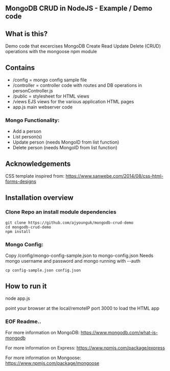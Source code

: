 ## MongoDB CRUD in NodeJS - Example / Demo code

## What is this?
Demo code that excercises MongoDB Create Read Update Delete (CRUD) operations with the mongoose npm module

## Contains
- /config = mongo config sample file
- /controller = controller code with routes and DB operations in  personController.js
- /public = stylesheet for HTML views
- /views EJS views for the various application HTML pages
- app.js main webserver code

### Mongo Functionality:
- Add a person
- List person(s)
- Update person (needs MongoID from list function)
- Delete person (needs MongoID from list function)

## Acknowledgements
CSS template inspired from: https://www.sanwebe.com/2014/08/css-html-forms-designs


## Installation overview

### Clone Repo an install module dependencies

```
git clone https://github.com/ajyounguk/mongodb-crud-demo
cd mongodb-crud-demo
npm install
```

### Mongo Config:
Copy /config/mongo-config-sample.json to mongo-config.json
Needs mongo username and password and mongo running with --auth
```
cp config-sample.json config.json
```


## How to run it
node app.js

point your browser at the local/remoteIP port 3000 to load the HTML app


### EOF Readme..
For more information on MongoDB:
https://www.mongodb.com/what-is-mongodb

For more information on Express:
https://www.npmjs.com/package/express

For more information on Mongoose:
https://www.npmjs.com/package/mongoose

